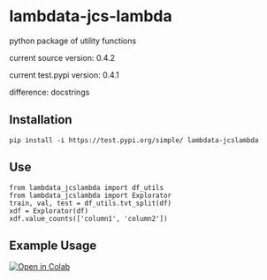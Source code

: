 # lambdata-jcs-lambda
 python package of utility functions

 current source version: 0.4.2
 
 current test.pypi version: 0.4.1

 difference: docstrings

## Installation

    pip install -i https://test.pypi.org/simple/ lambdata-jcslambda

## Use

    from lambdata_jcslambda import df_utils
    from lambdata_jcslambda import Explorator
    train, val, test = df_utils.tvt_split(df)
    xdf = Explorator(df)
    xdf.value_counts(['column1', 'column2'])

## Example Usage
[![Open in Colab](https://colab.research.google.com/assets/colab-badge.svg)](https://colab.research.google.com/github/jcs-lambda/lambdata-jcs-lambda/blob/master/notebooks/lambdata_testbed.ipynb 'Test Notebook on Colab')
